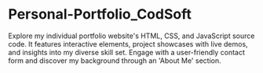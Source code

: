 # Personal-Portfolio_CodSoft
Explore my individual portfolio website's HTML, CSS, and JavaScript source code. It features interactive elements, project showcases with live demos, and insights into my diverse skill set. Engage with a user-friendly contact form and discover my background through an 'About Me' section. 
